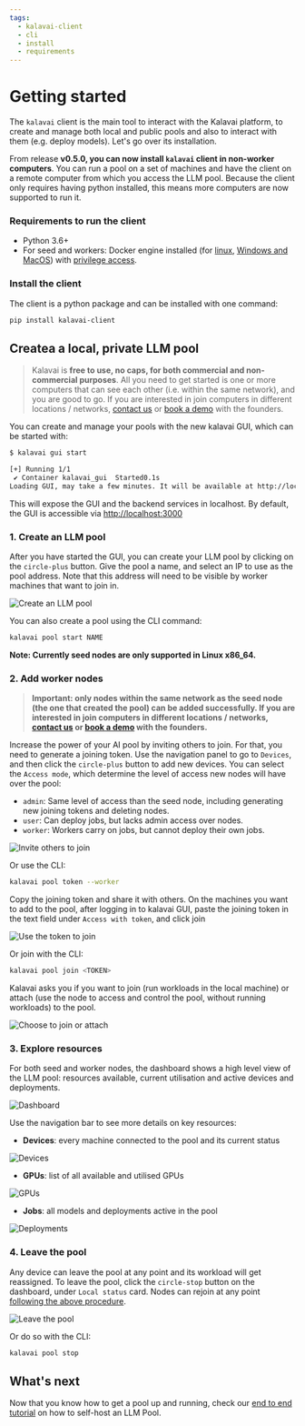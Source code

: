 ```yaml
---
tags:
  - kalavai-client
  - cli
  - install
  - requirements
---
```


# Getting started

The `kalavai` client is the main tool to interact with the Kalavai platform, to create and manage both local and public pools and also to interact with them (e.g. deploy models). Let's go over its installation. 

From release **v0.5.0, you can now install `kalavai` client in non-worker computers**. You can run a pool on a set of machines and have the client on a remote computer from which you access the LLM pool. Because the client only requires having python installed, this means more computers are now supported to run it.


### Requirements to run the client

- Python 3.6+
- For seed and workers: Docker engine installed (for [linux](https://docs.docker.com/engine/install/ubuntu/), [Windows and MacOS](https://docs.docker.com/desktop/)) with [privilege access](https://docs.docker.com/engine/containers/run/#runtime-privilege-and-linux-capabilities).


### Install the client

The client is a python package and can be installed with one command:

```bash
pip install kalavai-client
```


## Createa a local, private LLM pool

> Kalavai is **free to use, no caps, for both commercial and non-commercial purposes**. All you need to get started is one or more computers that can see each other (i.e. within the same network), and you are good to go. If you are interested in join computers in different locations / networks, [contact us](mailto:info@kalavai.net) or [book a demo](https://app.onecal.io/b/kalavai/book-a-demo) with the founders.

You can create and manage your pools with the new kalavai GUI, which can be started with:

```bash
$ kalavai gui start

[+] Running 1/1
 ✔ Container kalavai_gui  Started0.1s  
Loading GUI, may take a few minutes. It will be available at http://localhost:3000
```

This will expose the GUI and the backend services in localhost. By default, the GUI is accessible via [http://localhost:3000](http://localhost:3000)


### 1. Create an LLM pool

After you have started the GUI, you can create your LLM pool by clicking on the `circle-plus` button. Give the pool a name, and select an IP to use as the pool address. Note that this address will need to be visible by worker machines that want to join in.

![Create an LLM pool](assets/images/ui_create_cluster.png)

You can also create a pool using the CLI command:

```bash
kalavai pool start NAME
```

**Note: Currently seed nodes are only supported in Linux x86_64.** 


### 2. Add worker nodes

> **Important: only nodes within the same network as the seed node (the one that created the pool) can be added successfully. If you are interested in join computers in different locations / networks, [contact us](mailto:info@kalavai.net) or [book a demo](https://app.onecal.io/b/kalavai/book-a-demo) with the founders.**

Increase the power of your AI pool by inviting others to join. For that, you need to generate a joining token. Use the navigation panel to go to `Devices`, and then click the `circle-plus` button to add new devices. You can select the `Access mode`, which determine the level of access new nodes will have over the pool:
- `admin`: Same level of access than the seed node, including generating new joining tokens and deleting nodes.
- `user`: Can deploy jobs, but lacks admin access over nodes.
- `worker`: Workers carry on jobs, but cannot deploy their own jobs.

![Invite others to join](assets/images/ui_devices_invite.png)

Or use the CLI:

```bash
kalavai pool token --worker
```

Copy the joining token and share it with others. On the machines you want to add to the pool, after logging in to kalavai GUI, paste the joining token in the text field under `Access with token`, and click join

![Use the token to join](assets/images/ui_join_part1.png)

Or join with the CLI:

```bash
kalavai pool join <TOKEN>
```

Kalavai asks you if you want to join (run workloads in the local machine) or attach (use the node to access and control the pool, without running workloads) to the pool. 

![Choose to join or attach](assets/images/ui_join_part2.png)


### 3. Explore resources

For both seed and worker nodes, the dashboard shows a high level view of the LLM pool: resources available, current utilisation and active devices and deployments.

![Dashboard](assets/images/ui_dashboard_multiple.png)

Use the navigation bar to see more details on key resources:

- **Devices**: every machine connected to the pool and its current status

![Devices](assets/images/ui_all_devices.png)

- **GPUs**: list of all available and utilised GPUs

![GPUs](assets/images/ui_all_gpus.png)

- **Jobs**: all models and deployments active in the pool

![Deployments](assets/images/ui_monitor_jobs.png)


### 4. Leave the pool

Any device can leave the pool at any point and its workload will get reassigned. To leave the pool, click the `circle-stop` button on the dashboard, under `Local status` card. Nodes can rejoin at any point [following the above procedure](#2-add-worker-nodes).

![Leave the pool](assets/images/ui_leave_pool.png)

Or do so with the CLI:

```bash
kalavai pool stop
```

## What's next

Now that you know how to get a pool up and running, check our [end to end tutorial](self_hosted_llm_pool.md) on how to self-host an LLM Pool.
